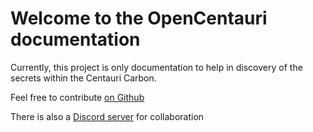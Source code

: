 # Welcome to the OpenCentauri documentation

Currently, this project is only documentation to help in discovery of the secrets within the Centauri Carbon.

Feel free to contribute [on Github](https://github.com/suchmememanyskill/OpenCentauri)

There is also a [Discord server](https://discord.gg/t6Cft3wNJ3) for collaboration